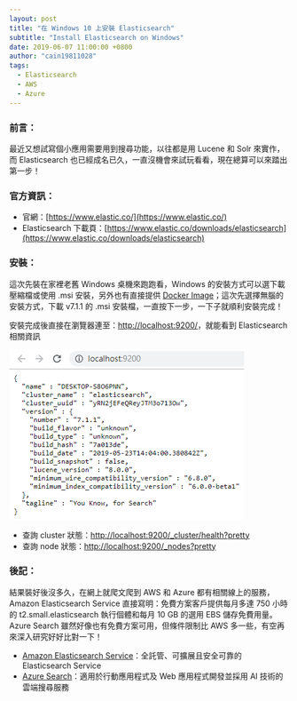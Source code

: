 ```yaml
---
layout: post
title: "在 Windows 10 上安裝 Elasticsearch"
subtitle: "Install Elasticsearch on Windows"
date: 2019-06-07 11:00:00 +0800
author: "cain19811028"
tags:
  - Elasticsearch
  - AWS
  - Azure
---
```

### 前言：

最近又想試寫個小應用需要用到搜尋功能，以往都是用 Lucene 和 Solr 來實作，而 Elasticsearch 也已經成名已久，一直沒機會來試玩看看，現在總算可以來踏出第一步！

### 官方資訊：

 - 官網：[https://www.elastic.co/](https://www.elastic.co/)
 - Elasticsearch 下載頁：[https://www.elastic.co/downloads/elasticsearch](https://www.elastic.co/downloads/elasticsearch)

### 安裝：

這次先裝在家裡老舊 Windows 桌機來跑跑看，Windows 的安裝方式可以選下載壓縮檔或使用 .msi 安裝，另外也有直接提供 [Docker Image](https://www.elastic.co/guide/en/elasticsearch/reference/current/docker.html)；這次先選擇無腦的安裝方式，下載 v7.1.1 的 .msi 安裝檔，一直按下一步，一下子就順利安裝完成！

安裝完成後直接在瀏覽器連至：[http://localhost:9200/](http://localhost:9200/)，就能看到 Elasticsearch 相關資訊

![](/img/in-post/2019-06-07-install-elasticsearch-on-windows-01.png)

 - 查詢 cluster 狀態：[http://localhost:9200/_cluster/health?pretty](http://localhost:9200/_cluster/health?pretty)
 - 查詢 node 狀態：[http://localhost:9200/_nodes?pretty](http://localhost:9200/_nodes?pretty)

### 後記：

結果裝好後沒多久，在網上就爬文爬到 AWS 和 Azure 都有相關線上的服務，Amazon Elasticsearch Service 直接寫明：免費方案客戶提供每月多達 750 小時的 t2.small.elasticsearch 執行個體和每月 10 GB 的選用 EBS 儲存免費用量。Azure Search 雖然好像也有免費方案可用，但條件限制比 AWS 多一些，有空再來深入研究好好比對一下！

 - [Amazon Elasticsearch Service](https://aws.amazon.com/tw/elasticsearch-service/)：全託管、可擴展且安全可靠的 Elasticsearch Service
 - [Azure Search](https://azure.microsoft.com/zh-tw/services/search/)：適用於行動應用程式及 Web 應用程式開發並採用 AI 技術的雲端搜尋服務